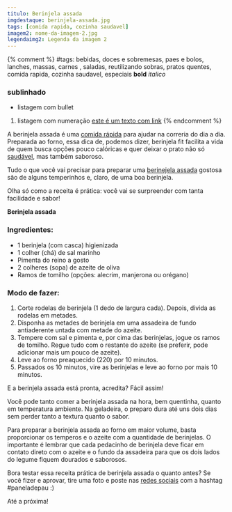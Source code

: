```yaml
---
titulo: Berinjela assada
imgdestaque: berinjela-assada.jpg
tags: [comida rapida, cozinha saudavel]
imagem2: nome-da-imagem-2.jpg
legendaimg2: Legenda da imagem 2
---
```

{% comment %}
#tags: bebidas, doces e sobremesas, paes e bolos, lanches, massas, carnes , saladas, reutilizando sobras, pratos quentes, comida rapida, cozinha saudavel, especiais
**bold**
*italico*
### sublinhado
* listagem com bullet
1. listagem com numeração
[este é um texto com link](https://www.enderecodolink.com)
{% endcomment %}

A berinjela assada é uma [comida rápida](http://paneladepau.com.br/tags/comida-rapida/) para ajudar na correria do dia a dia. Preparada ao forno, essa dica de, podemos dizer, berinjela fit facilita a vida de quem busca opções pouco calóricas e quer deixar o prato não só [saudável](http://paneladepau.com.br/tags/cozinha-saudavel/), mas também saboroso. 

Tudo o que você vai precisar para preparar uma [berinejela assada](http://paneladepau.com.br/beringela-de-forno/) gostosa são de alguns temperinhos e, claro, de uma boa berinjela. 

Olha só como a receita é prática: você vai se surpreender com tanta facilidade e sabor!

**Berinjela assada**   

### Ingredientes:

* 1 berinjela (com casca) higienizada
* 1 colher (chá) de sal marinho
* Pimenta do reino a gosto
* 2 colheres (sopa) de azeite de oliva
* Ramos de tomilho (opções: alecrim, manjerona ou orégano)

### Modo de fazer:

1. Corte rodelas de berinjela (1 dedo de largura cada). Depois, divida as rodelas em metades. 
2. Disponha as metades de berinjela em uma assadeira de fundo antiaderente untada com metade do azeite. 
3. Tempere com sal e pimenta e, por cima das berinjelas, jogue os ramos de tomilho. Regue tudo com o restante do azeite (se preferir, pode adicionar mais um pouco de azeite).
4. Leve ao forno preaquecido (220) por 10 minutos. 
5. Passados os 10 minutos, vire as berinjelas e leve ao forno por mais 10 minutos. 

E a berinjela assada está pronta, acredita? Fácil assim!

Você pode tanto comer a berinjela assada na hora, bem quentinha, quanto em temperatura ambiente. Na geladeira, o preparo dura até uns dois dias sem perder tanto a textura quanto o sabor. 

Para preparar a berinjela assada ao forno em maior volume, basta proporcionar os temperos e o azeite com a quantidade de berinjelas. O importante é lembrar que cada pedacinho de berinjela deve ficar em contato direto com o azeite e o fundo da assadeira para que os dois lados do legume fiquem dourados e saborosos. 

Bora testar essa receita prática de berinjela assada o quanto antes? Se você fizer e aprovar, tire uma foto e poste nas [redes sociais](https://www.facebook.com/paneladepau/) com a hashtag #paneladepau :)

Até a próxima!